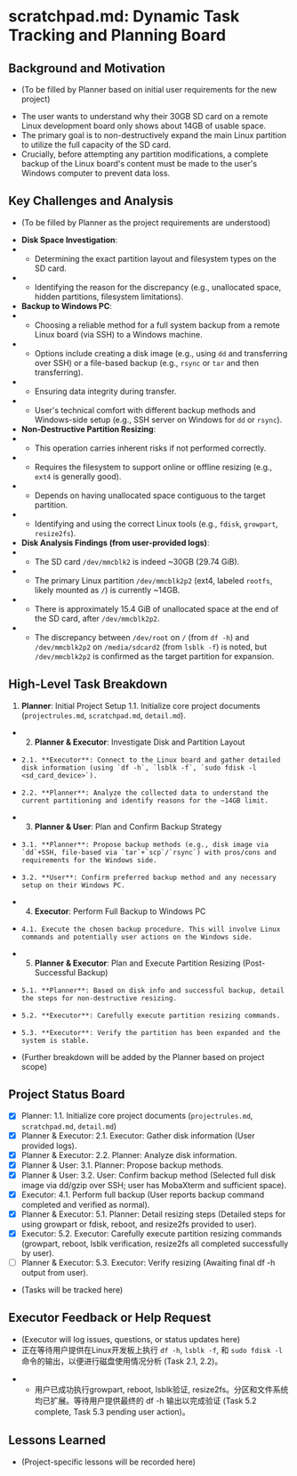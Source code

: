 # scratchpad.md: Dynamic Task Tracking and Planning Board

## Background and Motivation
- (To be filled by Planner based on initial user requirements for the new project)
+ The user wants to understand why their 30GB SD card on a remote Linux development board only shows about 14GB of usable space.
+ The primary goal is to non-destructively expand the main Linux partition to utilize the full capacity of the SD card.
+ Crucially, before attempting any partition modifications, a complete backup of the Linux board's content must be made to the user's Windows computer to prevent data loss.

## Key Challenges and Analysis
- (To be filled by Planner as the project requirements are understood)
+ **Disk Space Investigation**: 
+   - Determining the exact partition layout and filesystem types on the SD card.
+   - Identifying the reason for the discrepancy (e.g., unallocated space, hidden partitions, filesystem limitations).
+ **Backup to Windows PC**: 
+   - Choosing a reliable method for a full system backup from a remote Linux board (via SSH) to a Windows machine.
+   - Options include creating a disk image (e.g., using `dd` and transferring over SSH) or a file-based backup (e.g., `rsync` or `tar` and then transferring).
+   - Ensuring data integrity during transfer.
+   - User's technical comfort with different backup methods and Windows-side setup (e.g., SSH server on Windows for `dd` or `rsync`).
+ **Non-Destructive Partition Resizing**: 
+   - This operation carries inherent risks if not performed correctly.
+   - Requires the filesystem to support online or offline resizing (e.g., `ext4` is generally good).
+   - Depends on having unallocated space contiguous to the target partition.
+   - Identifying and using the correct Linux tools (e.g., `fdisk`, `growpart`, `resize2fs`).
+ **Disk Analysis Findings (from user-provided logs)**:
+   - The SD card `/dev/mmcblk2` is indeed ~30GB (29.74 GiB).
+   - The primary Linux partition `/dev/mmcblk2p2` (ext4, labeled `rootfs`, likely mounted as `/`) is currently ~14GB.
+   - There is approximately 15.4 GiB of unallocated space at the end of the SD card, after `/dev/mmcblk2p2`.
+   - The discrepancy between `/dev/root` on `/` (from `df -h`) and `/dev/mmcblk2p2` on `/media/sdcard2` (from `lsblk -f`) is noted, but `/dev/mmcblk2p2` is confirmed as the target partition for expansion.

## High-Level Task Breakdown
1.  **Planner**: Initial Project Setup
    1.1. Initialize core project documents (`projectrules.md`, `scratchpad.md`, `detail.md`).
+ 2.  **Planner & Executor**: Investigate Disk and Partition Layout
+     2.1. **Executor**: Connect to the Linux board and gather detailed disk information (using `df -h`, `lsblk -f`, `sudo fdisk -l <sd_card_device>`).
+     2.2. **Planner**: Analyze the collected data to understand the current partitioning and identify reasons for the ~14GB limit.
+ 3.  **Planner & User**: Plan and Confirm Backup Strategy
+     3.1. **Planner**: Propose backup methods (e.g., disk image via `dd`+SSH, file-based via `tar`+`scp`/`rsync`) with pros/cons and requirements for the Windows side.
+     3.2. **User**: Confirm preferred backup method and any necessary setup on their Windows PC.
+ 4.  **Executor**: Perform Full Backup to Windows PC
+     4.1. Execute the chosen backup procedure. This will involve Linux commands and potentially user actions on the Windows side.
+ 5.  **Planner & Executor**: Plan and Execute Partition Resizing (Post-Successful Backup)
+     5.1. **Planner**: Based on disk info and successful backup, detail the steps for non-destructive resizing.
+     5.2. **Executor**: Carefully execute partition resizing commands.
+     5.3. **Executor**: Verify the partition has been expanded and the system is stable.
- (Further breakdown will be added by the Planner based on project scope)

## Project Status Board
*   [x] Planner: 1.1. Initialize core project documents (`projectrules.md`, `scratchpad.md`, `detail.md`)
*   [x] Planner & Executor: 2.1. Executor: Gather disk information (User provided logs).
*   [x] Planner & Executor: 2.2. Planner: Analyze disk information.
*   [x] Planner & User: 3.1. Planner: Propose backup methods.
*   [x] Planner & User: 3.2. User: Confirm backup method (Selected full disk image via dd/gzip over SSH; user has MobaXterm and sufficient space).
*   [x] Executor: 4.1. Perform full backup (User reports backup command completed and verified as normal).
*   [x] Planner & Executor: 5.1. Planner: Detail resizing steps (Detailed steps for using growpart or fdisk, reboot, and resize2fs provided to user).
*   [x] Executor: 5.2. Executor: Carefully execute partition resizing commands (growpart, reboot, lsblk verification, resize2fs all completed successfully by user).
*   [ ] Planner & Executor: 5.3. Executor: Verify resizing (Awaiting final df -h output from user).
- (Tasks will be tracked here)

## Executor Feedback or Help Request
- (Executor will log issues, questions, or status updates here)
- 正在等待用户提供在Linux开发板上执行 `df -h`, `lsblk -f`, 和 `sudo fdisk -l` 命令的输出，以便进行磁盘使用情况分析 (Task 2.1, 2.2)。
+ - 用户已成功执行growpart, reboot, lsblk验证, resize2fs。分区和文件系统均已扩展。等待用户提供最终的 df -h 输出以完成验证 (Task 5.2 complete, Task 5.3 pending user action)。

## Lessons Learned
- (Project-specific lessons will be recorded here)
